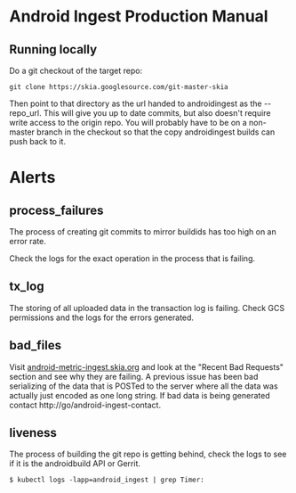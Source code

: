 # Android Ingest Production Manual

## Running locally

Do a git checkout of the target repo:

    git clone https://skia.googlesource.com/git-master-skia

Then point to that directory as the url handed to androidingest as the
--repo_url. This will give you up to date commits, but also doesn't require
write access to the origin repo. You will probably have to be on a non-master
branch in the checkout so that the copy androidingest builds can push back to
it.

# Alerts

## process_failures

The process of creating git commits to mirror buildids has too
high on an error rate.

Check the logs for the exact operation in the process that is failing.

## tx_log

The storing of all uploaded data in the transaction log is failing. Check
GCS permissions and the logs for the errors generated.

## bad_files

Visit [android-metric-ingest.skia.org](https://android-metric-ingest.skia.org/)
and look at the "Recent Bad Requests" section and see why they are failing. A
previous issue has been bad serializing of the data that is POSTed to the server
where all the data was actually just encoded as one long string. If bad data is
being generated contact http://go/android-ingest-contact.

## liveness

The process of building the git repo is getting behind, check the logs to see
if it is the androidbuild API or Gerrit.

    $ kubectl logs -lapp=android_ingest | grep Timer:
